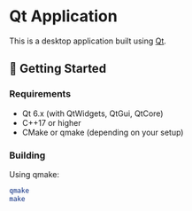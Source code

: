 # Qt Application

This is a desktop application built using [Qt](https://www.qt.io/).

## 🚀 Getting Started

### Requirements
- Qt 6.x (with QtWidgets, QtGui, QtCore)
- C++17 or higher
- CMake or qmake (depending on your setup)

### Building

Using qmake:
```bash
qmake
make
